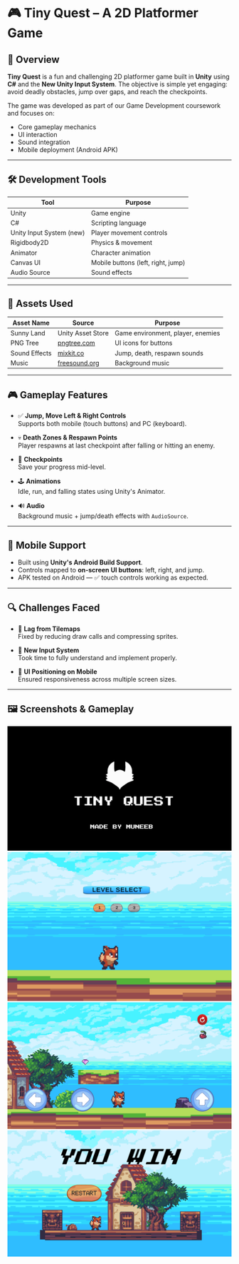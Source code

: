 # 🎮 Tiny Quest – A 2D Platformer Game


## 🧠 Overview

**Tiny Quest** is a fun and challenging 2D platformer game built in **Unity** using **C#** and the **New Unity Input System**. The objective is simple yet engaging: avoid deadly obstacles, jump over gaps, and reach the checkpoints.

The game was developed as part of our Game Development coursework and focuses on:
- Core gameplay mechanics  
- UI interaction  
- Sound integration  
- Mobile deployment (Android APK)

---

## 🛠️ Development Tools

| Tool                     | Purpose                          |
|--------------------------|----------------------------------|
| Unity                    | Game engine                      |
| C#                       | Scripting language               |
| Unity Input System (new) | Player movement controls         |
| Rigidbody2D              | Physics & movement               |
| Animator                 | Character animation              |
| Canvas UI                | Mobile buttons (left, right, jump)|
| Audio Source             | Sound effects                    |

---

## 🎨 Assets Used

| Asset Name    | Source               | Purpose                             |
|---------------|----------------------|-------------------------------------|
| Sunny Land    | Unity Asset Store    | Game environment, player, enemies   |
| PNG Tree      | [pngtree.com](https://pngtree.com)         | UI icons for buttons                |
| Sound Effects | [mixkit.co](https://mixkit.co)             | Jump, death, respawn sounds         |
| Music         | [freesound.org](https://freesound.org)     | Background music                    |

---

## 🎮 Gameplay Features

- ✅ **Jump, Move Left & Right Controls**  
  Supports both mobile (touch buttons) and PC (keyboard).
  
- 💀 **Death Zones & Respawn Points**  
  Player respawns at last checkpoint after falling or hitting an enemy.

- 📍 **Checkpoints**  
  Save your progress mid-level.

- 🕹️ **Animations**  
  Idle, run, and falling states using Unity's Animator.

- 🔊 **Audio**  
  Background music + jump/death effects with `AudioSource`.

---

## 📱 Mobile Support

- Built using **Unity's Android Build Support**.
- Controls mapped to **on-screen UI buttons**: left, right, and jump.
- APK tested on Android — ✅ touch controls working as expected.

---

## 🔍 Challenges Faced

- 🐢 **Lag from Tilemaps**  
  Fixed by reducing draw calls and compressing sprites.

- 🤯 **New Input System**  
  Took time to fully understand and implement properly.

- 📱 **UI Positioning on Mobile**  
  Ensured responsiveness across multiple screen sizes.

---

## 🖼️ Screenshots & Gameplay

![Splash Screen](splash.png)
![Level Select](level.png)
![Gameplay](game.png)
![Win](win.png)

